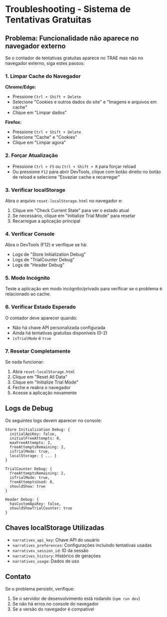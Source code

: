 # Troubleshooting - Sistema de Tentativas Gratuitas

## Problema: Funcionalidade não aparece no navegador externo

Se o contador de tentativas gratuitas aparece no TRAE mas não no navegador externo, siga estes passos:

### 1. Limpar Cache do Navegador

**Chrome/Edge:**
- Pressione `Ctrl + Shift + Delete`
- Selecione "Cookies e outros dados do site" e "Imagens e arquivos em cache"
- Clique em "Limpar dados"

**Firefox:**
- Pressione `Ctrl + Shift + Delete`
- Selecione "Cache" e "Cookies"
- Clique em "Limpar agora"

### 2. Forçar Atualização

- Pressione `Ctrl + F5` ou `Ctrl + Shift + R` para forçar reload
- Ou pressione `F12` para abrir DevTools, clique com botão direito no botão de reload e selecione "Esvaziar cache e recarregar"

### 3. Verificar localStorage

Abra o arquivo `reset-localStorage.html` no navegador e:
1. Clique em "Check Current State" para ver o estado atual
2. Se necessário, clique em "Initialize Trial Mode" para resetar
3. Recarregue a aplicação principal

### 4. Verificar Console

Abra o DevTools (F12) e verifique se há:
- Logs de "Store Initialization Debug"
- Logs de "TrialCounter Debug"
- Logs de "Header Debug"

### 5. Modo Incógnito

Teste a aplicação em modo incógnito/privado para verificar se o problema é relacionado ao cache.

### 6. Verificar Estado Esperado

O contador deve aparecer quando:
- Não há chave API personalizada configurada
- Ainda há tentativas gratuitas disponíveis (0-2)
- `isTrialMode` é `true`

### 7. Resetar Completamente

Se nada funcionar:
1. Abra `reset-localStorage.html`
2. Clique em "Reset All Data"
3. Clique em "Initialize Trial Mode"
4. Feche e reabra o navegador
5. Acesse a aplicação novamente

## Logs de Debug

Os seguintes logs devem aparecer no console:

```
Store Initialization Debug: {
  initialApiKey: false,
  initialFreeAttempts: 0,
  maxFreeAttempts: 2,
  freeAttemptsRemaining: 2,
  isTrialMode: true,
  localStorage: { ... }
}

TrialCounter Debug: {
  freeAttemptsRemaining: 2,
  isTrialMode: true,
  freeAttemptsUsed: 0,
  shouldShow: true
}

Header Debug: {
  hasCustomApiKey: false,
  shouldShowTrialCounter: true
}
```

## Chaves localStorage Utilizadas

- `narratives_api_key`: Chave API do usuário
- `narratives_preferences`: Configurações incluindo tentativas usadas
- `narratives_session_id`: ID da sessão
- `narratives_history`: Histórico de gerações
- `narratives_usage`: Dados de uso

## Contato

Se o problema persistir, verifique:
1. Se o servidor de desenvolvimento está rodando (`npm run dev`)
2. Se não há erros no console do navegador
3. Se a versão do navegador é compatível